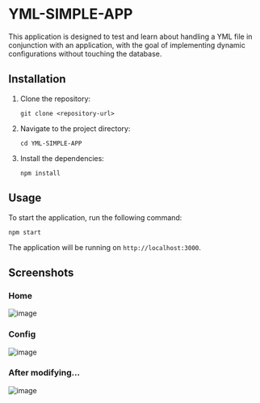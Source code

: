# YML-SIMPLE-APP

This application is designed to test and learn about handling a YML file in conjunction with an application, with the goal of implementing dynamic configurations without touching the database.

## Installation

1. Clone the repository:
   ```
   git clone <repository-url>
   ```

2. Navigate to the project directory:
   ```
   cd YML-SIMPLE-APP
   ```

3. Install the dependencies:
   ```
   npm install
   ```

## Usage

To start the application, run the following command:
```
npm start
```
The application will be running on `http://localhost:3000`.

## Screenshots

### Home
![image](https://github.com/user-attachments/assets/c3e800bd-4f9e-4b53-9ba2-7e16dcaf6761)

### Config
![image](https://github.com/user-attachments/assets/604a95f3-4917-4f00-962b-f2c60637fa78)

### After modifying...
![image](https://github.com/user-attachments/assets/fdb50281-2116-4370-954a-21f6795957bf)
